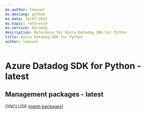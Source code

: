 ```yaml
---
ms.author: lmazuel
ms.devlang: python
ms.data: 10/07/2022
ms.topic: reference
ms.service: datadog
description: Reference for Azure Datadog SDK for Python
title: Azure Datadog SDK for Python
author: lmazuel
---
```

# Azure Datadog SDK for Python - latest

## Management packages - latest
[!INCLUDE [mgmt-packages](datadog-mgmt-index.md)]